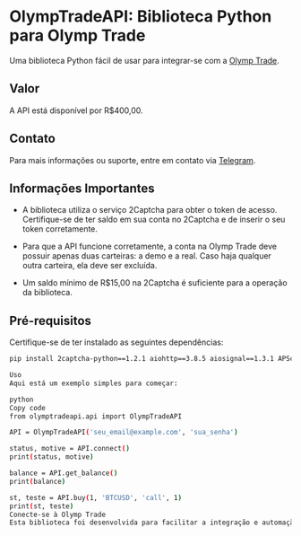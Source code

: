 # OlympTradeAPI: Biblioteca Python para Olymp Trade

Uma biblioteca Python fácil de usar para integrar-se com a [Olymp Trade](https://olymptrade.com/pt-br).

## Valor

A API está disponível por R$400,00. 

## Contato

Para mais informações ou suporte, entre em contato via [Telegram](https://t.me/reactdavicastro).

## Informações Importantes

- A biblioteca utiliza o serviço 2Captcha para obter o token de acesso. Certifique-se de ter saldo em sua conta no 2Captcha e de inserir o seu token corretamente.
  
- Para que a API funcione corretamente, a conta na Olymp Trade deve possuir apenas duas carteiras: a demo e a real. Caso haja qualquer outra carteira, ela deve ser excluída.
  
- Um saldo mínimo de R$15,00 na 2Captcha é suficiente para a operação da biblioteca.
## Pré-requisitos
Certifique-se de ter instalado as seguintes dependências:

```bash
pip install 2captcha-python==1.2.1 aiohttp==3.8.5 aiosignal==1.3.1 APScheduler==3.6.3 async-timeout==4.0.3 attrs==23.1.0 Babel==2.13.0 certifi==2023.7.22 cffi==1.16.0 charset-normalizer==3.2.0 cryptography==41.0.4 frozenlist==1.4.0 idna==3.4 multidict==6.0.4 mysql-connector-python==8.0.24 protobuf==4.24.3 pycparser==2.21 python-dateutil==2.8.2 python-telegram-bot==13.5 pytz==2023.3.post1 requests==2.31.0 shortuuid==1.0.11 six==1.16.0 tornado==6.3.3 tzdata==2023.3 tzlocal==5.0.1 urllib3==2.0.5 websocket-client==0.56.0 yarl==1.9.2

Uso
Aqui está um exemplo simples para começar:

python
Copy code
from olymptradeapi.api import OlympTradeAPI

API = OlympTradeAPI('seu_email@example.com', 'sua_senha')

status, motive = API.connect()
print(status, motive)

balance = API.get_balance()
print(balance)

st, teste = API.buy(1, 'BTCUSD', 'call', 1)
print(st, teste)
Conecte-se à Olymp Trade
Esta biblioteca foi desenvolvida para facilitar a integração e automação na plataforma Olymp Trade. Aproveite!

